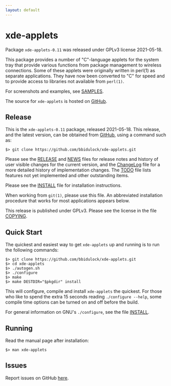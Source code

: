 ```yaml
---
layout: default
---
```

[xde-applets -- read me first file.  2021-05-18]: #

xde-applets
===============

Package `xde-applets-0.11` was released under GPLv3 license
2021-05-18.

This package provides a number of "C"-language applets for the system
tray that provide various functions from package management to wireless
connections.  Some of these applets were originally written in perl(1)
as separate applications.  They have now been converted to "C" for speed
and to provide access to libraries not available from `perl(1)`.

For screenshots and examples, see [SAMPLES](SAMPLES.html).

The source for `xde-applets` is hosted on [GitHub][1].


Release
-------

This is the `xde-applets-0.11` package, released 2021-05-18.
This release, and the latest version, can be obtained from [GitHub][1],
using a command such as:

    $> git clone https://github.com/bbidulock/xde-applets.git

Please see the [RELEASE][3] and [NEWS][4] files for release notes and
history of user visible changes for the current version, and the
[ChangeLog][5] file for a more detailed history of implementation
changes.  The [TODO][6] file lists features not yet implemented and
other outstanding items.

Please see the [INSTALL][8] file for installation instructions.

When working from `git(1)`, please use this file.  An abbreviated
installation procedure that works for most applications appears below.

This release is published under GPLv3.  Please see the license in the
file [COPYING][10].


Quick Start
-----------

The quickest and easiest way to get `xde-applets` up and
running is to run the following commands:

    $> git clone https://github.com/bbidulock/xde-applets.git
    $> cd xde-applets
    $> ./autogen.sh
    $> ./configure
    $> make
    $> make DESTDIR="$pkgdir" install

This will configure, compile and install `xde-applets` the
quickest.  For those who like to spend the extra 15 seconds reading
`./configure --help`, some compile time options can be turned on and off
before the build.

For general information on GNU's `./configure`, see the file
[INSTALL][8].


Running
-------

Read the manual page after installation:

    $> man xde-applets


Issues
------

Report issues on GitHub [here][2].



[1]: https://github.com/bbidulock/xde-applets
[2]: https://github.com/bbidulock/xde-applets/issues
[3]: https://github.com/bbidulock/xde-applets/blob/0.11/RELEASE
[4]: https://github.com/bbidulock/xde-applets/blob/0.11/NEWS
[5]: https://github.com/bbidulock/xde-applets/blob/0.11/ChangeLog
[6]: https://github.com/bbidulock/xde-applets/blob/0.11/TODO
[7]: https://github.com/bbidulock/xde-applets/blob/0.11/COMPLIANCE
[8]: https://github.com/bbidulock/xde-applets/blob/0.11/INSTALL
[9]: https://github.com/bbidulock/xde-applets/blob/0.11/LICENSE
[10]: https://github.com/bbidulock/xde-applets/blob/0.11/COPYING

[ vim: set ft=markdown sw=4 tw=72 nocin nosi fo+=tcqlorn spell: ]: #

